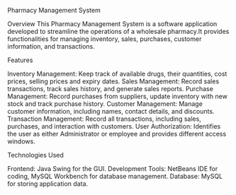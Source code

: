 Pharmacy Management System


Overview
	This Pharmacy Management System is a software application developed to streamline the operations of a wholesale pharmacy.It provides functionalities for managing inventory, sales, purchases, customer information, and transactions. 


Features

Inventory Management: Keep track of available drugs, their quantities, cost prices, selling prices and expiry dates.
Sales Management: Record sales transactions, track sales history, and generate sales reports.
Purchase Management: Record purchases from suppliers, update inventory with new stock and track purchase history.
Customer Management: Manage customer information, including names, contact details, and discounts.
Transaction Management: Record all transactions, including sales, purchases, and interaction with customers.
User Authorization: Identifies the user as either Administrator or employee and provides different access windows.

Technologies Used

Frontend: Java Swing for the GUI.
Development Tools: NetBeans IDE for coding, MySQL Workbench for database management.
Database: MySQL for storing application data.
